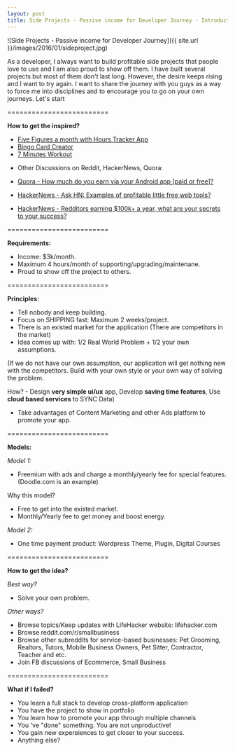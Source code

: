 ```yaml
---
layout: post
title: Side Projects - Passive income for Developer Journey - Introduction
---
```


![Side Projects - Passive income for Developer Journey]({{ site.url }}/images/2016/01/sideproject.jpg)

As a developer, I always want to build profitable side projects that people love to use and I am also proud to show off them. I have built several projects but most of them don't last long. However, the desire keeps rising and I want to try again. I want to share the journey with you guys as a way to force me into disciplines and to encourage you to go on your own journeys. Let's start

=========================

**How to get the inspired?**

+ [Five Figures a month with Hours Tracker App](https://medium.com/@carlosribas/how-hourstracker-earns-five-figures-a-month-on-the-app-store-85a20bb972eb)
+ [Bingo Card Creator](http://www.kalzumeus.com)
+ [7 Minutes Workout](https://medium.com/@stuartkhall/how-i-got-2-3m-app-downloads-without-spending-a-cent-on-marketing-f4823b6bc779)

- Other Discussions on Reddit, HackerNews, Quora:

+ [Quora - How much do you earn via your Android app [paid or free]?](https://www.quora.com/How-much-do-you-earn-via-your-Android-app-paid-or-free)

+ [HackerNews - Ask HN: Examples of profitable little free web tools?](https://news.ycombinator.com/item?id=8699040)

+ [HackerNews - Redditors earning $100k+ a year, what are your secrets to your success?](https://news.ycombinator.com/item?id=2260507)

=========================

**Requirements:**

- Income: $3k/month.
- Maximum 4 hours/month of supporting/upgrading/maintenane.
- Proud to show off the project to others.

=========================

**Principles:**

- Tell nobody and keep building.
- Focus on SHIPPING fast: Maximum 2 weeks/project.
- There is an existed market for the application (There are competitors in the market)
- Idea comes up with: 1/2 Real World Problem + 1/2 your own assumptions.

(If we do not have our own assumption, our application will get nothing new with the competitors. Build with your own style or your own way of solving the problem.

How? - Design **very simple ui/ux** app, Develop **saving time features**, Use **cloud based services** to SYNC Data)

- Take advantages of Content Marketing and other Ads platform to promote your app.

=========================

**Models:**

*Model 1:*

- Freemium with ads and charge a monthly/yearly fee for special features. (Doodle.com is an example)

Why this model?

- Free to get into the existed market.
- Monthly/Yearly fee to get money and boost energy.

*Model 2:*

- One time payment product: Wordpress Theme, Plugin, Digital Courses

=========================

**How to get the idea?**

*Best way?*

- Solve your own problem.

*Other ways?*

- Browse topics/Keep updates with LifeHacker website: lifehacker.com
- Browse reddit.com/r/smallbusiness
- Browse other subreddits for service-based businesses: Pet Grooming, Realtors, Tutors, Mobile Business Owners, Pet Sitter, Contractor, Teacher and etc.
- Join FB discussions of Ecommerce, Small Business

=========================

**What if I failed?**

- You learn a full stack to develop cross-platform application
- You have the project to show in portfolio
- You learn how to promote your app through multiple channels
- You 've "done" something. You are not unproductive!
- You gain new expereiences to get closer to your success.
- Anything else?
